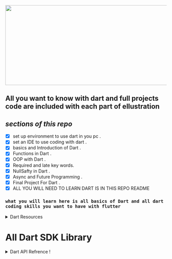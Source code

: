 <p align="center">
<img src="https://user-images.githubusercontent.com/95125518/179025235-c5a12ccc-1896-4c6c-b975-94e318e00b85.png" width="650" height="250" />
</p>

## All you want to know with dart and full projects code are included with each part of ellustration

## **_sections of this repo_**

- [x] set up environment to use dart in you pc .
- [x] set an IDE to use coding with dart .
- [x] basics and Introduction of Dart .
- [x] Functions in Dart .
- [x] OOP with Dart .
- [x] Required and late key words.
- [x] NullSafty in Dart .
- [x] Async and Future Programming .
- [x] Final Project For Dart .
- [x] ALL YOU WILL NEED TO LEARN DART IS IN THIS REPO README 

### `what you will learn here is all basics of Dart and all dart coding skills you want to have with flutter`

<details>
<summary> Dart Resources </summary>

## resources

- [dart.div documentations](https://dart.dev/guides) ⬆️
- [vscode short cuts](https://code.visualstudio.com/shortcuts/keyboard-shortcuts-windows.pdf) ⬆️
- [samples](https://dart.dev/samples) ⬆️
- [instail dart](https://dart.dev/get-dart) ⬇️
- [instail vscode](https://code.visualstudio.com/download) ⬇️
- [instail android studio](https://developer.android.com/studio?gclid=CjwKCAjw2rmWBhB4EiwAiJ0mtSiSOFKJKdV-iAZr3ML0xW7_wiYAen_eu2AdRZNeLQv_-kzu3p190xoCYoIQAvD_BwE&gclsrc=aw.ds) ⬇️
- [dart linting rules](https://github.com/dart-lang/lints) 😄
- [all about dart](https://github.com/dart-lang) 😍
- [linter rules](https://dart-lang.github.io/linter/lints/) 😝
- [vedio about dart](https://youtu.be/5F-6n_2XWR8) :movie_camera:
- [fake RestAPI placeholder](https://jsonplaceholder.typicode.com/) 😄
- [Books](https://dart.dev/resources/books)
<details> <summary> Dart Books </summary>

:blue_book:[Quick Start Guide To Dart Programming](https://github.com/emamHamada/Dart-All-you-want-to-know-/files/9124791/Sinha2020_Book_QuickStartGuideToDartProgrammi.pdf)<br>
:blue_book:[Dart Apprentice](https://github.com/emamHamada/Dart-All-you-want-to-know-/files/9124795/Dart.Apprentice.pdf)<br>
:blue_book:[Dart-CC](https://github.com/emamHamada/Dart-All-you-want-to-know-/files/9124800/1-.Dart-CC.pdf)<br>
</details>

- [DartPad in tutorials: Best practices](https://dart.dev/resources/dartpad-best-practices)
- [Dart FAQ](https://dart.dev/faq)
- [Dart 2 migration guide](https://dart.dev/dart-2)
- [dart videos from google ](https://dart.dev/resources/videos)

---

- [dart to java](https://developers.google.com/codelabs/from-java-to-dart#0)
- [why flutter uses dart ?](https://hackernoon.com/why-flutter-uses-dart-dd635a054ebf)
- [what is the assert do in dart ?](https://stackoverflow.com/questions/56537718/what-assert-do-in-dart)
- [Why I moved from Java to Dart?](https://hackernoon.com/why-i-moved-from-java-to-dart-8f3802b1d652)
- [A tour of the Dart language](https://dart.dev/guides/language/language-tour)
- [A tour of the core libraries](https://dart.dev/guides/libraries/library-tour)
- [Intro to Dart for Java Developers](https://codelabs.developers.google.com/codelabs/from-java-to-dart/)
- [how to use dart formate ?](https://dart.dev/tools/dart-format)
- [Dart cheatsheet](https://dart.dev/codelabs/dart-cheatsheet)
- [String interpolation](https://dart.dev/codelabs/dart-cheatsheet#string-interpolation)
- [Nullable variables](https://dart.dev/codelabs/dart-cheatsheet#nullable-variables)
- [Conditional property access](https://dart.dev/codelabs/dart-cheatsheet#conditional-property-access)
- [Collection literals](https://dart.dev/codelabs/dart-cheatsheet#collection-literals)
- [Arrow syntax](https://dart.dev/codelabs/dart-cheatsheet#arrow-syntax)
- [Cascades](https://dart.dev/codelabs/dart-cheatsheet#cascades)
- [Getters and setters](https://dart.dev/codelabs/dart-cheatsheet#getters-and-setters)
- [Optional positional parameters](https://dart.dev/codelabs/dart-cheatsheet#optional-positional-parameters)
- [Exceptions](https://dart.dev/codelabs/dart-cheatsheet#exceptions)
- [Using this in a constructor](https://dart.dev/codelabs/dart-cheatsheet#using-this-in-a-constructor)
- [Initializer lists and using with assert](https://dart.dev/codelabs/dart-cheatsheet#initializer-lists)
- [Named constructors and using initializer list with it](https://dart.dev/codelabs/dart-cheatsheet#named-constructors)
- [Factory constructors](https://dart.dev/codelabs/dart-cheatsheet#factory-constructors)
- [Redirecting constructors](https://dart.dev/codelabs/dart-cheatsheet#redirecting-constructors)
- [Const constructors](https://dart.dev/codelabs/dart-cheatsheet#const-constructors)
- [Iterable collections](https://dart.dev/codelabs/iterables)
- [Dart syntax.](https://dart.dev/samples)

-

# all you want to learn with dart programming

<details>
<summary>  Detailed list</summary>

- [ ] String interpolation
- [ ] Nullable variables
- [ ] Null-aware operators
- [ ] Conditional property access
- [ ] Collection literals
- [ ] Arrow syntax
- [ ] Cascades
- [ ] Getters and setters
- [ ] Optional positional parameters
- [ ] Named parameters
- [ ] Exceptions
- [ ] Using this in a constructor
- [ ] Initializer lists
- [ ] Named constructors
- [ ] Factory constructors
- [ ] Redirecting constructors
- [ ] Const constructors
- [ ] Operators
- [ ] Data Types and variables
- [ ] Type safety and type inference
- [ ] Const and Final
- [ ] increment and decrement
- [ ] String Operations
- [ ] Comments
- [ ] Control Flow
- [ ] The Boolean data type
- [ ] IF statement
- [ ] Ternary Conditional operator
- [ ] Variable scope
- [ ] Switch statement
- [ ] While and for loop
- [ ] ForEach loop
- [ ] Functions
- [ ] what is a Function
- [ ] parameters
- [ ] Anonymous and Named Functions
- [ ] Classes
- [ ] Classes and Objects
- [ ] serialization, Json and Cascade Notation
- [ ] Constructors
- [ ] private variables
- [ ] Getters and Setters
- [ ] Static Keyword
- [ ] Nullability
- [ ] Null safety
- [ ] Null aware operators
- [ ] Collections
- [ ] Lists
- [ ] ses
- [ ] maps
- [ ] High order methods
- [ ] Advanced Classes
- [ ] inheritance
- [ ] Abstract Classes
- [ ] Business Logic,interfaces and Factory Constructors
- [ ] implements and extends
- [ ] Mixins
- [ ] Asynchronous Programming
- [ ] Synchronous and Asynchronous
- [ ] Futures
- [ ] Async and await,try and catch
- [ ] Api and http
- [ ] Networking with dart
- [ ] Making network request part 1
- [ ] making network request part 2
- [ ] Error Handling
- [ ] Streams
- [ ] What you’ll learn
- [ ] Data Types and variable
- [ ] Control Flow
- [ ] Oop Concepts
- [ ] Functions
- [ ] Collections
- [ ] Asynchronous programming
- [ ] Networking with dart
- [ ] Error handling
- [ ] Classes
- [ ] Advanced Classes
- [ ] Nullability
- [ ] Output
- [ ] Variables Part 1
- [ ] Variables Part 2
- [ ] Type Casting
- [ ] Comments
- [ ] Operations
- [ ] Prefix and Postfix
- [ ] If Statements
- [ ] Conditional Operators
- [ ] Switch
- [ ] Loops
- [ ] Nested, Infinite Loops
- [ ] Control Statements
- [ ] Degree App.
- [ ] Input
- [ ] Exception
- [ ] Numbers Methods
- [ ] Strings Methods
- [ ] Lists
- [ ] 2D Lists
- [ ] Sets
- [ ] Maps
- [ ] Functions
- [ ] Optional, Default Parameters
- [ ] Passing array through function
- [ ] Recursion
- [ ] Exception Part 2
- [ ] Lambda Expression
- [ ] Higher-Order Functions
- [ ] Where Part 1
- [ ] Where Part 2
- [ ] Iterable, Map and Spread Operator
- [ ] Typedefs
- [ ] Introduction
- [ ] Class Object
- [ ] Constructor
- [ ] Static & this
- [ ] 32 Setter & Getter
- [ ] Inheritance & Override
- [ ] Super
- [ ] Super Constructor
- [ ] Abstract, Interface & Multi Inheritance
- [ ] Mixins
- [ ] Every Thing is Object
- [ ] Final vs Const
- [ ] Enum
- [ ] Generic
- [ ] Import and Package
- [ ] Math Library
- [ ] DateTime
- [ ] Platform
- [ ] Operator Overloading
- [ ] Polymorphism
- [ ] Lexical Closure, Callable Function
- [ ] Extension Function
- [ ] Future
- [ ] Stream
- [ ] Async / Await
- [ ] Dart Packages
- [ ] API
- [ ] File System
- [ ] Null Safety
- [ ] required & late
- [ ] Final Project
- [ ] Code Reviewing
- [ ] Linting Rules
- [ ] How to Get a Certificate
- [ ] What is Flutter
- [ ] Windows Flutter Installation
- [ ] Mac Flutter Installation
- [ ] Intro to VS Code

</details>

</details>

# All Dart SDK Library

<details><summary>  Dart API Refrence !</summary>
<br>

[:link: CORE](https://api.dart.dev/stable/2.17.6/index.html)

<details><summary>  Dart CORE !</summary>

:heavy_check_mark: [dart:async](https://api.dart.dev/stable/2.17.6/dart-async/dart-async-library.html) <br>
:heavy_check_mark: [dart:collection](https://api.dart.dev/stable/2.17.6/dart-collection/dart-collection-library.html) <br>
:heavy_check_mark: [dart:convert](https://api.dart.dev/stable/2.17.6/dart-collection/dart-collection-library.html)<br>
:heavy_check_mark: [dart:core](https://api.dart.dev/stable/2.17.6/dart-core/dart-core-library.html)<br>
:heavy_check_mark:[ dart:developer](https://api.dart.dev/stable/2.17.6/dart-developer/dart-developer-library.html)<br>
:heavy_check_mark: [dart:math](https://api.dart.dev/stable/2.17.6/dart-math/dart-math-library.html)<br>
:heavy_check_mark: [dart:typed_data](https://api.dart.dev/stable/2.17.6/dart-typed_data/dart-typed_data-library.html)<br>

</details>

[:link: VM](https://api.dart.dev/stable/2.17.6/index.html)

<details><summary>  Dart VM !</summary>

:ballot_box_with_check: [~~dart:cli~~](https://api.dart.dev/stable/2.17.6/dart-cli/dart-cli-library.html)<br>
:ballot_box_with_check: [dart:ffi](https://api.dart.dev/stable/2.17.6/dart-ffi/dart-ffi-library.html)<br>
:ballot_box_with_check: [dart:io](https://api.dart.dev/stable/2.17.6/dart-io/dart-io-library.html)<br>
:ballot_box_with_check: [dart:isolate](https://api.dart.dev/stable/2.17.6/dart-isolate/dart-isolate-library.html)<br>
:ballot_box_with_check: [dart:mirrors](https://api.dart.dev/stable/2.17.6/dart-mirrors/dart-mirrors-library.html)<br>

</details>

[:link: WEB](https://api.dart.dev/stable/2.17.6/index.html)

<details><summary>  Dart WEB!</summary>

:white_check_mark: [dart:html](https://api.dart.dev/stable/2.17.6/dart-html/dart-html-library.html) <br>
:white_check_mark: [dart:indexed_db](https://api.dart.dev/stable/2.17.6/dart-indexed_db/dart-indexed_db-library.html) <br>
:white_check_mark: [dart:js](https://api.dart.dev/stable/2.17.6/dart-js/dart-js-library.html)<br>
:white_check_mark: [dart:js_util](https://api.dart.dev/stable/2.17.6/dart-js_util/dart-js_util-library.html)<br>
:white_check_mark:[dart:svg](https://api.dart.dev/stable/2.17.6/dart-svg/dart-svg-library.html)<br>
:white_check_mark: [dart:web_audio](https://api.dart.dev/stable/2.17.6/dart-web_audio/dart-web_audio-library.html)<br>
:white_check_mark: [dart:web_gl](https://api.dart.dev/stable/2.17.6/dart-web_gl/dart-web_gl-library.html)<br>

</details>
</details>
